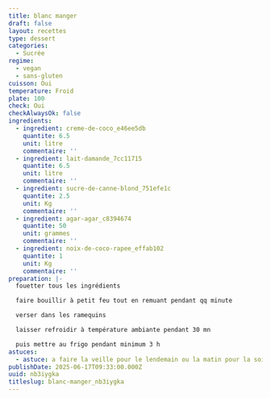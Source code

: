 ```yaml
---
title: blanc manger
draft: false
layout: recettes
type: dessert
categories:
  - Sucrée
regime:
  - vegan
  - sans-gluten
cuisson: Oui
temperature: Froid
plate: 100
check: Oui
checkAlwaysOk: false
ingredients:
  - ingredient: creme-de-coco_e46ee5db
    quantite: 6.5
    unit: litre
    commentaire: ''
  - ingredient: lait-damande_7cc11715
    quantite: 6.5
    unit: litre
    commentaire: ''
  - ingredient: sucre-de-canne-blond_751efe1c
    quantite: 2.5
    unit: Kg
    commentaire: ''
  - ingredient: agar-agar_c8394674
    quantite: 50
    unit: grammes
    commentaire: ''
  - ingredient: noix-de-coco-rapee_effab102
    quantite: 1
    unit: Kg
    commentaire: ''
preparation: |-
  fouetter tous les ingrédients

  faire bouillir à petit feu tout en remuant pendant qq minute

  verser dans les ramequins

  laisser refroidir à température ambiante pendant 30 mn

  puis mettre au frigo pendant minimum 3 h
astuces:
  - astuce: a faire la veille pour le lendemain ou la matin pour la soir
publishDate: 2025-06-17T09:33:00.000Z
uuid: nb3iygka
titleslug: blanc-manger_nb3iygka
---
```


